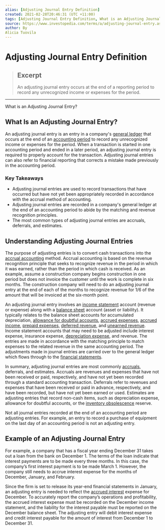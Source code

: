 ```yaml
---
alias: [Adjusting Journal Entry Definition]
created: 2021-02-28T20:46:31 (UTC +11:00)
tags: [Adjusting Journal Entry Definition, What is an Adjusting Journal Entry?]
source: https://www.investopedia.com/terms/a/adjusting-journal-entry.asp
author: By
Alicia Tuovila
---
```


# Adjusting Journal Entry Definition

> ## Excerpt
> An adjusting journal entry occurs at the end of a reporting period to record any unrecognized income or expenses for the period.

---

What is an Adjusting Journal Entry?
## What Is an Adjusting Journal Entry?

An adjusting journal entry is an entry in a company's [general ledger](https://www.investopedia.com/terms/g/generalledger.asp) that occurs at the end of an [accounting period](https://www.investopedia.com/terms/a/accountingperiod.asp) to record any unrecognized income or expenses for the period. When a transaction is started in one accounting period and ended in a later period, an adjusting journal entry is required to properly account for the transaction. Adjusting journal entries can also refer to financial reporting that corrects a mistake made previously in the accounting period.

### Key Takeaways

-   Adjusting journal entries are used to record transactions that have occurred but have not yet been appropriately recorded in accordance with the accrual method of accounting.
-   Adjusting journal entries are recorded in a company's general ledger at the end of an accounting period to abide by the matching and revenue recognition principles.
-   The most common types of adjusting journal entries are accruals, deferrals, and estimates.

## Understanding Adjusting Journal Entries

The purpose of adjusting entries is to convert cash transactions into the [accrual accounting](https://www.investopedia.com/terms/a/accrualaccounting.asp) method. Accrual accounting is based on the revenue recognition principle that seeks to recognize revenue in the period in which it was earned, rather than the period in which cash is received. As an example, assume a construction company begins construction in one period but does not invoice the customer until the work is complete in six months. The construction company will need to do an adjusting journal entry at the end of each of the months to recognize revenue for 1/6 of the amount that will be invoiced at the six-month point.

An adjusting journal entry involves an [income statement](https://www.investopedia.com/terms/i/incomestatement.asp) account (revenue or expense) along with a [balance sheet](https://www.investopedia.com/terms/b/balancesheet.asp) account (asset or liability). It typically relates to the balance sheet accounts for accumulated depreciation, [allowance for doubtful accounts](https://www.investopedia.com/terms/a/allowancefordoubtfulaccounts.asp), [accrued expenses](https://www.investopedia.com/terms/a/accruedexpense.asp), [accrued income](https://www.investopedia.com/terms/a/accruedincome.asp), [prepaid expenses](https://www.investopedia.com/terms/p/prepaidexpense.asp), [deferred revenue](https://www.investopedia.com/terms/d/deferredrevenue.asp), and [unearned revenue](https://www.investopedia.com/terms/u/unearnedrevenue.asp). Income statement accounts that may need to be adjusted include interest expense, insurance expense, [depreciation expense](https://www.investopedia.com/terms/d/depreciation.asp), and revenue. The entries are made in accordance with the matching principle to match expenses to the related revenue in the same accounting period. The adjustments made in journal entries are carried over to the general ledger which flows through to the [financial statements](https://www.investopedia.com/terms/f/financial-statements.asp).

In summary, adjusting journal entries are most commonly [accruals](https://www.investopedia.com/terms/a/accruals.asp), deferrals, and estimates. Accruals are revenues and expenses that have not been received or paid, respectively, and have not yet been recorded through a standard accounting transaction. Deferrals refer to revenues and expenses that have been received or paid in advance, respectively, and have been recorded, but have not yet been earned or used. Estimates are adjusting entries that record non-cash items, such as depreciation expense, allowance for doubtful accounts, or the [inventory obsolescence](https://www.investopedia.com/terms/o/obsoleteinventory.asp) reserve.

Not all journal entries recorded at the end of an accounting period are adjusting entries. For example, an entry to record a purchase of equipment on the last day of an accounting period is not an adjusting entry.

## Example of an Adjusting Journal Entry

For example, a company that has a fiscal year ending December 31 takes out a loan from the bank on December 1. The terms of the loan indicate that interest payments are to be made every three months. In this case, the company’s first interest payment is to be made March 1. However, the company still needs to accrue interest expense for the months of December, January, and February.

Since the firm is set to release its year-end financial statements in January, an adjusting entry is needed to reflect the [accrued interest](https://www.investopedia.com/ask/answers/040315/how-accrued-interest-entry-made-accounting.asp) expense for December. To accurately report the company’s operations and profitability, the accrued interest expense must be recorded on the December income statement, and the liability for the interest payable must be reported on the December balance sheet. The adjusting entry will debit interest expense and credit interest payable for the amount of interest from December 1 to December 31.
